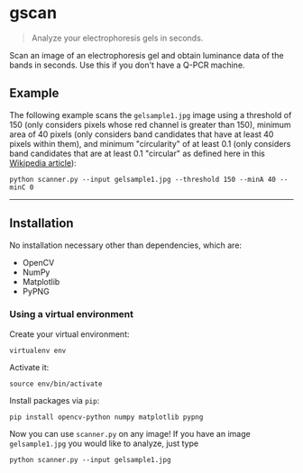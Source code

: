 # gscan

> Analyze your electrophoresis gels in seconds.

Scan an image of an electrophoresis gel and obtain luminance data of the bands in seconds. Use this if you don't have a Q-PCR machine.

## Example

The following example scans the `gelsample1.jpg` image using a threshold of 150 (only considers pixels whose red channel is greater than 150), minimum area of 40 pixels (only considers band candidates that have at least 40 pixels within them), and minimum "circularity" of at least 0.1 (only considers band candidates that are at least 0.1 "circular" as defined here in this [Wikipedia article](https://en.wikipedia.org/wiki/Shape_factor_(image_analysis_and_microscopy)#Circularity)):
```shell
python scanner.py --input gelsample1.jpg --threshold 150 --minA 40 --minC 0
```

---

## Installation

No installation necessary other than dependencies, which are:
- OpenCV
- NumPy
- Matplotlib
- PyPNG

### Using a virtual environment

Create your virtual environment:
```shell
virtualenv env
```
Activate it:
```shell
source env/bin/activate
```
Install packages via `pip`:
```shell
pip install opencv-python numpy matplotlib pypng
```
Now you can use `scanner.py` on any image! If you have an image `gelsample1.jpg` you would like to analyze, just type
```shell
python scanner.py --input gelsample1.jpg
```
